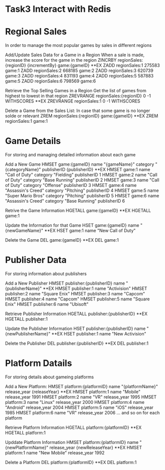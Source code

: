 # Task3 Interact with Redis

# Regional Sales
In order to manage the most popular games by sales in different regions

Add/Update Sales Data for a Game in a Region
When a sale is made, increase the score for the game in the region
ZINCRBY regionSales:{regionID} {incrementBy} game:{gameID}
**EX
ZADD regionSales:1 275583 game:1
ZADD regionSales:2 668185 game:2
ZADD regionSales:3 620739 game:3
ZADD regionSales:4 831193 game:4
ZADD regionSales:5 587883 game:5
ZADD regionSales:6 798569 game:6

Retrieve the Top Selling Games in a Region
Get the list of games from highest to lowest in that region
ZREVRANGE regionSales:{regionID} 0 -1 WITHSCORES
**EX
ZREVRANGE regionSales:1 0 -1 WITHSCORES

Delete a Game from the Sales List:
In case that some game is no longer solde or relevant
ZREM regionSales:{regionID} game:{gameID}
**EX
ZREM regionSales:1 game:1

# Game Details
For storing and managing detailed information about each game

Add a New Game
HMSET game:{gameID} name "{gameName}" category "{categoryName}" publisherID {publisherID}
**EX
HMSET game:1 name "Call of Duty" category "Fielding" publisherID 1
HMSET game:2 name "Call of Duty" category "Base Running" publisherID 2
HMSET game:3 name "Call of Duty" category "Offense" publisherID 3
HMSET game:4 name "Assassin's Creed" category "Pitching" publisherID 4
HMSET game:5 name "Super Mario Bros" category "Pitching" publisherID 5
HMSET game:6 name "Assassin's Creed" category "Base Running" publisherID 6

Retrive the Game Information
HGETALL game:{gameID}
**EX
HGETALL game:1

Update the Information for that Game
HSET game:{gameID} name "{newGameName}"
**EX
HSET game:1 name "New Call of Duty"

Delete the Game
DEL game:{gameID}
**EX
DEL game:1

# Publisher Data
For storing information about publishers

Add a New Publisher
HMSET publisher:{publisherID} name "{publisherName}"
**EX
HMSET publisher:1 name "Activision"
HMSET publisher:2 name "Square Enix"
HMSET publisher:3 name "Capcom"
HMSET publisher:4 name "Capcom"
HMSET publisher:5 name "Square Enix"
HMSET publisher:6 name "Ubisoft"

Retrieve Publisher Information
HGETALL publisher:{publisherID}
**EX
HGETALL publisher:1

Update the Publisher Information
HSET publisher:{publisherID} name "{newPublisherName}"
**EX
HSET publisher:1 name "New Activision"

Delete the Publisher
DEL publisher:{publisherID}
**EX
DEL publisher:1

# Platform Datails
For storing details about gameing platforms

Add a New Platform:
HMSET platform:{platformID} name "{platformName}" release_year {releaseYear}
**EX
HMSET platform:1 name "Mobile" release_year 1991
HMSET platform:2 name "VR" release_year 1995
HMSET platform:3 name "Linux" release_year 2000
HMSET platform:4 name "Android" release_year 2004
HMSET platform:5 name "iOS" release_year 1985
HMSET platform:6 name "VR" release_year 2006
... and so on for each platform

Retrieve Platform Information
HGETALL platform:{platformID}
**EX
HGETALL platform:1

Upddate Platform Information
HMSET platform:{platformID} name "{newPlatformName}" release_year {newReleaseYear}
**EX
HMSET platform:1 name "New Mobile" release_year 1992

Delete a Platform
DEL platform:{platformID}
**EX
DEL platform:1

